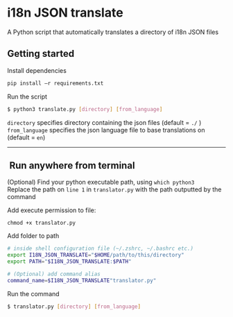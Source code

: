 # i18n JSON translate

A Python script that automatically translates a directory of i18n JSON files

## Getting started

Install dependencies

```bash
pip install –r requirements.txt
```

Run the script

```bash
$ python3 translate.py [directory] [from_language]
```

`directory` specifies directory containing the json files (default = `./` )  
`from_language` specifies the json language file to base translations on (default = `en`)

---

##  Run anywhere from terminal

(Optional) Find your python executable path, using `which python3`  
Replace the path on `line 1` in `translator.py` with the path outputted by the command

Add execute permission to file:
```
chmod +x translator.py
```

Add folder to path
```bash
# inside shell configuration file (~/.zshrc, ~/.bashrc etc.)
export I18N_JSON_TRANSLATE="$HOME/path/to/this/directory"
export PATH="$I18N_JSON_TRANSLATE:$PATH"

# (Optional) add command alias
command_name=$I18N_JSON_TRANSLATE"translator.py"
```

Run the command
```bash
$ translator.py [directory] [from_language]
```

